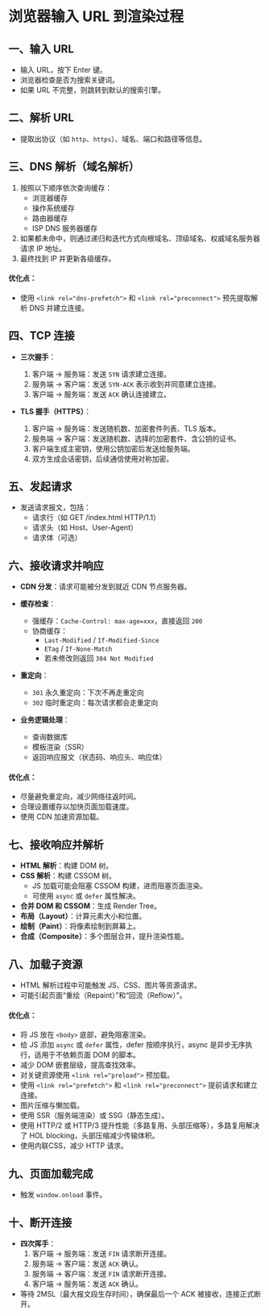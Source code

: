 
# 浏览器输入 URL 到渲染过程

## 一、输入 URL  
- 输入 URL，按下 Enter 键。  
- 浏览器检查是否为搜索关键词。  
- 如果 URL 不完整，则跳转到默认的搜索引擎。

## 二、解析 URL  
- 提取出协议（如 `http`、`https`）、域名、端口和路径等信息。

## 三、DNS 解析（域名解析）  
1. 按照以下顺序依次查询缓存：
   - 浏览器缓存
   - 操作系统缓存
   - 路由器缓存
   - ISP DNS 服务器缓存
2. 如果都未命中，则通过递归和迭代方式向根域名、顶级域名、权威域名服务器请求 IP 地址。
3. 最终找到 IP 并更新各级缓存。

#### 优化点：
- 使用 `<link rel="dns-prefetch">` 和 `<link rel="preconnect">` 预先提取解析 DNS 并建立连接。

## 四、TCP 连接  
- **三次握手**：
  1. 客户端 → 服务端：发送 `SYN` 请求建立连接。
  2. 服务端 → 客户端：发送 `SYN-ACK` 表示收到并同意建立连接。
  3. 客户端 → 服务端：发送 `ACK` 确认连接建立。

- **TLS 握手（HTTPS）**：
  1. 客户端 → 服务端：发送随机数、加密套件列表、TLS 版本。
  2. 服务端 → 客户端：发送随机数、选择的加密套件、含公钥的证书。
  3. 客户端生成主密钥，使用公钥加密后发送给服务端。
  4. 双方生成会话密钥，后续通信使用对称加密。

## 五、发起请求  
- 发送请求报文，包括：
  - 请求行（如 GET /index.html HTTP/1.1）
  - 请求头（如 Host、User-Agent）
  - 请求体（可选）

## 六、接收请求并响应  
- **CDN 分发**：请求可能被分发到就近 CDN 节点服务器。
- **缓存检查**：
  - 强缓存：`Cache-Control: max-age=xxx`，直接返回 `200`
  - 协商缓存：
    - `Last-Modified` / `If-Modified-Since`
    - `ETag` / `If-None-Match`
    - 若未修改则返回 `304 Not Modified`

- **重定向**：
  - `301` 永久重定向：下次不再走重定向
  - `302` 临时重定向：每次请求都会走重定向

- **业务逻辑处理**：
  - 查询数据库
  - 模板渲染（SSR）
  - 返回响应报文（状态码、响应头、响应体）

#### 优化点：
- 尽量避免重定向，减少网络往返时间。
- 合理设置缓存以加快页面加载速度。
- 使用 CDN 加速资源加载。

## 七、接收响应并解析  
- **HTML 解析**：构建 DOM 树。
- **CSS 解析**：构建 CSSOM 树。  
  - JS 加载可能会阻塞 CSSOM 构建，进而阻塞页面渲染。  
  - 可使用 `async` 或 `defer` 属性解决。
- **合并 DOM 和 CSSOM**：生成 Render Tree。
- **布局（Layout）**：计算元素大小和位置。
- **绘制（Paint）**：将像素绘制到屏幕上。
- **合成（Composite）**：多个图层合并，提升渲染性能。

## 八、加载子资源  
- HTML 解析过程中可能触发 JS、CSS、图片等资源请求。
- 可能引起页面“重绘（Repaint）”和“回流（Reflow）”。

#### 优化点：
- 将 JS 放在 `<body>` 底部，避免阻塞渲染。
- 给 JS 添加 `async` 或 `defer` 属性，defer 按顺序执行，async 是异步无序执行，适用于不依赖页面 DOM 的脚本。
- 减少 DOM 嵌套层级，提高查找效率。
- 对关键资源使用 `<link rel="preload">` 预加载。
- 使用 `<link rel="prefetch">` 和 `<link rel="preconnect">` 提前请求和建立连接。
- 图片压缩与懒加载。
- 使用 SSR（服务端渲染）或 SSG（静态生成）。
- 使用 HTTP/2 或 HTTP/3 提升性能（多路复用、头部压缩等），多路复用解决了 HOL blocking，头部压缩减少传输体积。
- 使用内联CSS，减少 HTTP 请求。

## 九、页面加载完成  
- 触发 `window.onload` 事件。

## 十、断开连接  
- **四次挥手**：
  1. 客户端 → 服务端：发送 `FIN` 请求断开连接。
  2. 服务端 → 客户端：发送 `ACK` 确认。
  3. 服务端 → 客户端：发送 `FIN` 请求断开连接。
  4. 客户端 → 服务端：发送 `ACK` 确认。
- 等待 2MSL（最大报文段生存时间），确保最后一个 ACK 被接收，连接正式断开。
